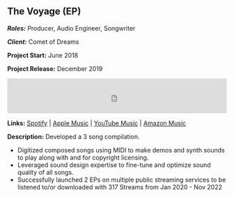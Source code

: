## The Voyage (EP)
***Roles:*** Producer, Audio Engineer, Songwriter

***Client:*** Comet of Dreams

**Project Start:** June 2018

**Project Release:** December 2019

<iframe src="https://open.spotify.com/embed/album/51xTpzSSnS6jPDaBvdG1cX?utm_source=generator" width="100%" height="80" frameBorder="0" allowfullscreen="" allow="autoplay; clipboard-write; encrypted-media; fullscreen; picture-in-picture"></iframe>

**Links:** [Spotify](https://open.spotify.com/artist/7gzLG44im4qLiULTjWvuPr?si=xtNGY0hHSKq6mnRlpL9jgQ) | [Apple Music](https://music.apple.com/us/artist/comet-of-dreams/1491678196) | [YouTube Music](https://music.youtube.com/channel/UC-8k49b7m9pGKjT3jigtBrg) | [Amazon Music](https://music.amazon.com/artists/B082S5V633/comet-of-dreams)

**Description:** Developed a 3 song compilation.
* Digitized composed songs using MIDI to make demos and synth sounds to play along with and for copyright licensing.
* Leveraged sound design expertise to fine-tune and optimize sound quality of all songs.
* Successfully launched 2 EPs on multiple public streaming services to be listened to/or downloaded with 317 Streams from Jan 2020 - Nov 2022
